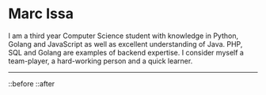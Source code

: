 # Marc Issa

I am a third year Computer Science student with knowledge in Python, Golang and JavaScript as well as excellent understanding of Java. PHP, SQL and Golang are examples of backend expertise. I consider myself a team-player, a hard-working person and a quick learner.

<hr>
  ::before
  ::after
</hr>

<!--
**marc-issa/marc-issa** is a ✨ _special_ ✨ repository because its `README.md` (this file) appears on your GitHub profile.

Here are some ideas to get you started:

- 🔭 I’m currently working on ...
- 🌱 I’m currently learning ...
- 👯 I’m looking to collaborate on ...
- 🤔 I’m looking for help with ...
- 💬 Ask me about ...
- 📫 How to reach me: ...
- 😄 Pronouns: ...
- ⚡ Fun fact: ...
-->
